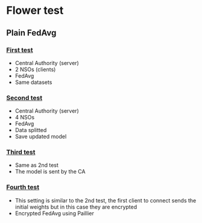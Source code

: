 # Flower test

## Plain FedAvg

### [First test](1-plain-avg/README.md)
- Central Authority (server)
- 2 NSOs (clients)
- FedAvg
- Same datasets

### [Second test](2-four-clients/README.md)
- Central Authority (server)
- 4 NSOs
- FedAvg
- Data splitted
- Save updated model

### [Third test](3-central-model/README.md)
- Same as 2nd test
- The model is sent by the CA

### [Fourth test](4-paillier-common-keys)
- This setting is similar to the 2nd test, the first client to connect sends the initial weights but in this case they are encrypted
- Encrypted FedAvg using Paillier




